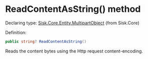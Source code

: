 <!--

Copyrights 2023 Sisk Framework - CypherPotato
Published under MIT license

!!! DO NOT EDIT THIS FILE !!!
This file was generated by a tool in the Sisk package. To edit the information in this documentation,
edit the XML documentation present in the Sisk source code.

-->


# ReadContentAsString() method

Declaring type: [Sisk.Core.Entity.MultipartObject](/spec/Sisk.Core.Entity.MultipartObject.md) (from Sisk.Core)


Definition:

```cs
public string? ReadContentAsString()
```

Reads the content bytes using the Http request content-encoding.

